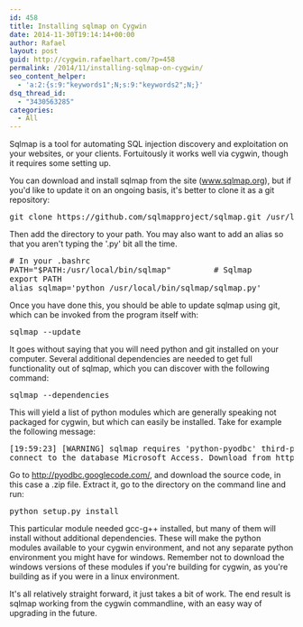```yaml
---
id: 458
title: Installing sqlmap on Cygwin
date: 2014-11-30T19:14:14+00:00
author: Rafael
layout: post
guid: http://cygwin.rafaelhart.com/?p=458
permalink: /2014/11/installing-sqlmap-on-cygwin/
seo_content_helper:
  - 'a:2:{s:9:"keywords1";N;s:9:"keywords2";N;}'
dsq_thread_id:
  - "3430563285"
categories:
  - All
---
```

Sqlmap is a tool for automating SQL injection discovery and exploitation on your websites, or your clients. Fortuitously it works well via cygwin, though it requires some setting up.

You can download and install sqlmap from the site (<a title="www.sqlmap.org" href="www.sqlmap.org">www.sqlmap.org</a>), but if you'd like to update it on an ongoing basis, it's better to clone it as a git repository:
<pre>git clone https://github.com/sqlmapproject/sqlmap.git /usr/local/bin/sqlmap
</pre>
Then add the directory to your path. You may also want to add an alias so that you aren't typing the '.py' bit all the time.
<pre># In your .bashrc
PATH="$PATH:/usr/local/bin/sqlmap"         # Sqlmap
export PATH
alias sqlmap='python /usr/local/bin/sqlmap/sqlmap.py'
</pre>
Once you have done this, you should be able to update sqlmap using git, which can be invoked from the program itself with:
<pre class="">sqlmap --update
</pre>
It goes without saying that you will need python and git installed on your computer. Several additional dependencies are needed to get full functionality out of sqlmap, which you can discover with the following command:
<pre>sqlmap --dependencies
</pre>
This will yield a list of python modules which are generally speaking not packaged for cygwin, but which can easily be installed. Take for example the following message:
<pre class="">[19:59:23] [WARNING] sqlmap requires 'python-pyodbc' third-party library in order to directly 
connect to the database Microsoft Access. Download from http://pyodbc.googlecode.com/
</pre>
Go to <a title="http://pyodbc.googlecode.com/" href="http://pyodbc.googlecode.com/">http://pyodbc.googlecode.com/</a>, and download the source code, in this case a .zip file. Extract it, go to the directory on the command line and run:
<pre>python setup.py install
</pre>
This particular module needed gcc-g++ installed, but many of them will install without additional dependencies. These will make the python modules available to your cygwin environment, and not any separate python environment you might have for windows. Remember not to download the windows versions of these modules if you're building for cygwin, as you're building as if you were in a linux environment.

It's all relatively straight forward, it just takes a bit of work. The end result is sqlmap working from the cygwin commandline, with an easy way of upgrading in the future.